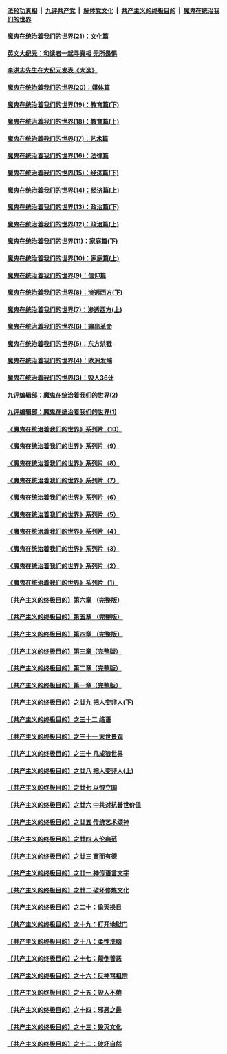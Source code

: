 

####  [法轮功真相](../../../../basic/blob/master/README.md?t=12060401) &nbsp;|&nbsp; [九评共产党](../../../../9ping.md/blob/master/README.md?t=12060401) &nbsp;|&nbsp; [解体党文化](../../../../jtdwh.md/blob/master/README.md?t=12060401)  &nbsp;|&nbsp; [共产主义的终极目的](../../../../gczydzjmd.md/blob/master/README.md?t=12060401) &nbsp;|&nbsp; [魔鬼在统治我们的世界](../../../../mgztzwmdsj.md/blob/master/README.md?t=12060401) 

#### [魔鬼在统治着我们的世界(21)：文化篇](../pages/nsc422/n10597706.md?t=12060401) 

#### [英文大纪元：和读者一起寻真相 无所畏惧](../pages/nsc422/n12542027.md?t=12060401) 

#### [李洪志先生在大纪元发表《大选》](../pages/nsc422/n12534746.md?t=12060401) 

#### [魔鬼在统治着我们的世界(20)：媒体篇](../pages/nsc422/n10586579.md?t=12060401) 

#### [魔鬼在统治着我们的世界(19)：教育篇(下)](../pages/nsc422/n10564808.md?t=12060401) 

#### [魔鬼在统治着我们的世界(18)：教育篇(上)](../pages/nsc422/n10526970.md?t=12060401) 

#### [魔鬼在统治着我们的世界(17)：艺术篇](../pages/nsc422/n10499093.md?t=12060401) 

#### [魔鬼在统治着我们的世界(16)：法律篇](../pages/nsc422/n10485969.md?t=12060401) 

#### [魔鬼在统治着我们的世界(15)：经济篇(下)](../pages/nsc422/n10469975.md?t=12060401) 

#### [魔鬼在统治着我们的世界(14)：经济篇(上)](../pages/nsc422/n10457370.md?t=12060401) 

#### [魔鬼在统治着我们的世界(13)：政治篇(下)](../pages/nsc422/n10448270.md?t=12060401) 

#### [魔鬼在统治着我们的世界(12)：政治篇(上)](../pages/nsc422/n10444576.md?t=12060401) 

#### [魔鬼在统治着我们的世界(11)：家庭篇(下)](../pages/nsc422/n10440961.md?t=12060401) 

#### [魔鬼在统治着我们的世界(10)：家庭篇(上)](../pages/nsc422/n10435448.md?t=12060401) 

#### [魔鬼在统治着我们的世界(9)：信仰篇](../pages/nsc422/n10432159.md?t=12060401) 

#### [魔鬼在统治着我们的世界(8)：渗透西方(下)](../pages/nsc422/n10429603.md?t=12060401) 

#### [魔鬼在统治着我们的世界(7)：渗透西方(上)](../pages/nsc422/n10426013.md?t=12060401) 

#### [魔鬼在统治着我们的世界(6)：输出革命](../pages/nsc422/n10421536.md?t=12060401) 

#### [魔鬼在统治着我们的世界(5)：东方杀戮](../pages/nsc422/n10417707.md?t=12060401) 

#### [魔鬼在统治着我们的世界(4)：欧洲发端](../pages/nsc422/n10414890.md?t=12060401) 

#### [魔鬼在统治着我们的世界(3)：毁人36计](../pages/nsc422/n10411583.md?t=12060401) 

#### [九评编辑部：魔鬼在统治着我们的世界(2)](../pages/nsc422/n10410036.md?t=12060401) 

#### [九评编辑部：魔鬼在统治着我们的世界(1)](../pages/nsc422/n10406825.md?t=12060401) 

#### [《魔鬼在统治着我们的世界》系列片（10）](../pages/nsc422/n12292670.md?t=12060401) 

#### [《魔鬼在统治着我们的世界》系列片（9）](../pages/nsc422/n12290859.md?t=12060401) 

#### [《魔鬼在统治着我们的世界》系列片（8）](../pages/nsc422/n12287445.md?t=12060401) 

#### [《魔鬼在统治着我们的世界》系列片（7）](../pages/nsc422/n12283425.md?t=12060401) 

#### [《魔鬼在统治着我们的世界》系列片（6）](../pages/nsc422/n12282314.md?t=12060401) 

#### [《魔鬼在统治着我们的世界》系列片（5）](../pages/nsc422/n12281419.md?t=12060401) 

#### [《魔鬼在统治着我们的世界》系列片（4）](../pages/nsc422/n12274024.md?t=12060401) 

#### [《魔鬼在统治着我们的世界》系列片（3）](../pages/nsc422/n12271322.md?t=12060401) 

#### [《魔鬼在统治着我们的世界》系列片（2）](../pages/nsc422/n12269049.md?t=12060401) 

#### [《魔鬼在统治着我们的世界》系列片（1）](../pages/nsc422/n12267575.md?t=12060401) 

#### [【共产主义的终极目的】第六章 （完整版）](../pages/nsc422/n11428913.md?t=12060401) 

#### [【共产主义的终极目的】第五章 （完整版）](../pages/nsc422/n11428912.md?t=12060401) 

#### [【共产主义的终极目的】第四章 （完整版）](../pages/nsc422/n11428907.md?t=12060401) 

#### [【共产主义的终极目的】第三章（完整版）](../pages/nsc422/n11428848.md?t=12060401) 

#### [【共产主义的终极目的】第二章（完整版）](../pages/nsc422/n11428831.md?t=12060401) 

#### [【共产主义的终极目的】第一章（完整版）](../pages/nsc422/n11417651.md?t=12060401) 

#### [【共产主义的终极目的】之廿九 把人变非人(下)](../pages/nsc422/n11344140.md?t=12060401) 

#### [【共产主义的终极目的】之三十二 结语](../pages/nsc422/n11360535.md?t=12060401) 

#### [【共产主义的终极目的】之三十一 末世景观](../pages/nsc422/n11351129.md?t=12060401) 

#### [【共产主义的终极目的】之三十 几成狼世界](../pages/nsc422/n11348280.md?t=12060401) 

#### [【共产主义的终极目的】之廿八 把人变非人(上)](../pages/nsc422/n11340492.md?t=12060401) 

#### [【共产主义的终极目的】之廿七 以恨立国](../pages/nsc422/n11336944.md?t=12060401) 

#### [【共产主义的终极目的】之廿六 中共对抗普世价值](../pages/nsc422/n11324785.md?t=12060401) 

#### [【共产主义的终极目的】之廿五 传统艺术颂神](../pages/nsc422/n11296396.md?t=12060401) 

#### [【共产主义的终极目的】之廿四 人伦典范](../pages/nsc422/n11296397.md?t=12060401) 

#### [【共产主义的终极目的】之廿三 富而有德](../pages/nsc422/n11283598.md?t=12060401) 

#### [【共产主义的终极目的】之廿一 神传语言文字](../pages/nsc422/n11263265.md?t=12060401) 

#### [【共产主义的终极目的】之廿二 破坏修炼文化](../pages/nsc422/n11245728.md?t=12060401) 

#### [【共产主义的终极目的】之二十：偷天换日](../pages/nsc422/n11238846.md?t=12060401) 

#### [【共产主义的终极目的】之十九：打开地狱门](../pages/nsc422/n11206376.md?t=12060401) 

#### [【共产主义的终极目的】之十八：柔性洗脑](../pages/nsc422/n11199994.md?t=12060401) 

#### [【共产主义的终极目的】之十七：颠倒善恶](../pages/nsc422/n11179782.md?t=12060401) 

#### [【共产主义的终极目的】之十六：反神骂祖宗](../pages/nsc422/n11166798.md?t=12060401) 

#### [【共产主义的终极目的】之十五：毁人不倦](../pages/nsc422/n11166792.md?t=12060401) 

#### [【共产主义的终极目的】之十四：邪恶之最](../pages/nsc422/n11150249.md?t=12060401) 

#### [【共产主义的终极目的】之十三：毁灭文化](../pages/nsc422/n11135227.md?t=12060401) 

#### [【共产主义的终极目的】之十二：破坏自然](../pages/nsc422/n11135214.md?t=12060401) 

